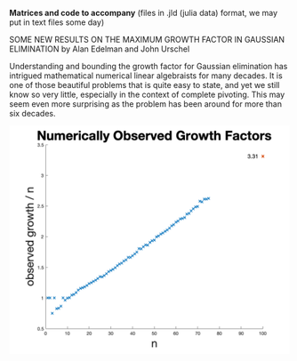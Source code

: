**Matrices and code to accompany** (files in .jld (julia data) format, we may put in text files some day)

SOME NEW RESULTS ON THE MAXIMUM GROWTH FACTOR IN
GAUSSIAN ELIMINATION
by Alan Edelman and John Urschel

Understanding  and bounding the growth factor for Gaussian elimination has 
intrigued mathematical numerical linear algebraists for many decades.  It is one of those
beautiful problems that is quite easy to state, and yet we still know so very little,
especially in the context of complete pivoting.  This may seem even more surprising
as the problem has been around for more than six decades.

![plot](./growthratio.png)